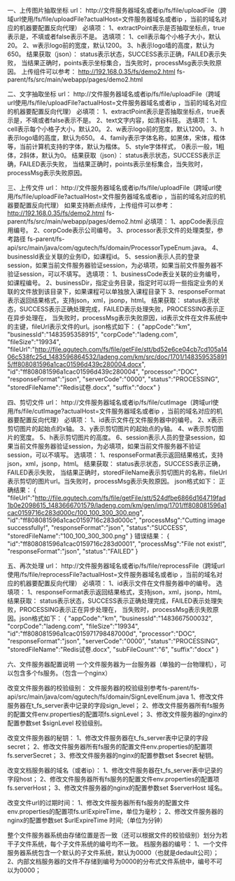 一、上传图片抽取坐标
url：
http://文件服务器域名或者ip/fs/file/uploadFile（跨域url使用/fs/file/uploadFile?actualHost=文件服务器域名或者ip
，当前的域名对应的机器要配置反向代理）
必填项：
1、extractPoint表示是否抽取坐标点，true表示是，不填或者false表示不是。
选填项：
1、cell表示每个小格子大小，默认20。
2、w表示logo前的宽度，默认1200。
3、h表示logo墙的高度，默认为650。
结果获取（json）：
status表示状态，SUCCESS表示正确，FAILED表示失败，
当结果正确时，points表示坐标集合，当失败时，processMsg表示失败原因。
上传组件可以参考：
http://192.168.0.35/fs/demo2.html
fs-parent/fs/src/main/webapp/pages/demo2.html


二、文字抽取坐标
url：
http://文件服务器域名或者ip/fs/file/uploadFile（跨域url使用/fs/file/uploadFile?actualHost=文件服务器域名或者ip
，当前的域名对应的机器要配置反向代理）
必填项：
1、extractPoint表示是否抽取坐标点，true表示是，不填或者false表示不是。
2、text文字内容，如清谷科技。
选填项：
1、cell表示每个小格子大小，默认20。
2、w表示logo前的宽度，默认1200。
3、h表示logo墙的高度，默认为650。
4、family表示字体名称，如黑体，宋体，楷体等，当前计算机支持的字体，默认为楷体。
5、style字体样式， 0表示一般，1粗体，2斜体，默认为0。
结果获取（json）：
status表示状态，SUCCESS表示正确，FAILED表示失败，
当结果正确时，points表示坐标集合，当失败时，processMsg表示失败原因。

三、上传文件
url：
http://文件服务器域名或者ip/fs/file/uploadFile（跨域url使用/fs/file/uploadFile?actualHost=文件服务器域名或者ip
，当前的域名对应的机器要配置反向代理）
如果支持断点续传，上传组件可以参考：
http://192.168.0.35/fs/demo2.html
fs-parent/fs/src/main/webapp/pages/demo2.html
必填项：
1、appCode表示应用编号。
2、corpCode表示公司编号。
3、processor表示文件的处理类型，参考路径
fs-parent/fs-api/src/main/java/com/qgutech/fs/domain/ProcessorTypeEnum.java。
4、businessId表业关联的业务ID，如课程id。
5、session表示人员的登录session，如果当前文件服务器验证session，为必填项，如果当前文件服务器不验证session，可以不填写。
选填项：
1、businessCode表业关联的业务编号，如课程编号。
2、businessDir，指定业务目录，指定时可以将一些指定业务的关联的文件放到该目录下，如果课程可以单独放入课程目录下
3、responseFormat表示返回结果格式，支持json，xml，jsonp，html。
结果获取：
status表示状态，SUCCESS表示正确处理完成，FAILED表示处理失败，PROCESSING表示正在异步处理在，
当失败时，processMsg表示失败原因，id表示文件在文件系统中的主键，fileUrl表示文件的url。json格式如下：
{
"appCode":"km",
"businessId":"1483595358915",
"corpCode":"ladeng.com",
"fileSize":"19934",
"fileUrl":"http://file.qgutech.com/fs/file/getFile/stt/bd52e6ce04cb7cd105a1406c538fc25d_1483596864532/ladeng.com/km/src/doc/1701/1483595358915/ff808081596a1cac01596d439c280004.docx",
"id":"ff808081596a1cac01596d439c280004",
"processor":"DOC",
"responseFormat":"json",
"serverCode":"0000",
"status":"PROCESSING",
"storedFileName":"Redis试卷.docx",
"suffix":"docx"
}

四、剪切文件
url：
http://文件服务器域名或者ip/fs/file/cutImage（跨域url使用/fs/file/cutImage?actualHost=文件服务器域名或者ip
，当前的域名对应的机器要配置反向代理）
必填项：
1、id表示文件在文件服务器中的编号。
2、x表示剪切图片的起始点的x轴。
3、y表示剪切图片的起始点的y轴。
4、w表示剪切图片的宽度。
5、h表示剪切图片的高度。
6、session表示人员的登录session，如果当前文件服务器验证session，为必填项，如果当前文件服务器不验证session，可以不填写。
选填项：
1、responseFormat表示返回结果格式，支持json，xml，jsonp，html。
结果获取：
status表示状态，SUCCESS表示正确，FAILED表示失败，
当结果正确时，storedFileName表示剪切图片的名称，fileUrl表示剪切的图片url。当失败时，processMsg表示失败原因。
json格式如下：
正确结果：
{
"fileUrl":"http://file.qgutech.com/fs/file/getFile/stt/524dfbe6866d164719fad1b0e2098615_1483666701579/ladeng.com/km/gen/img/1701/ff808081596a1cac0159716c283d000c/100_100_300_300.png",
"id":"ff808081596a1cac0159716c283d000c",
"processMsg":"Cutting image successfully!",
"responseFormat":"json",
"status":"SUCCESS",
"storedFileName":"100_100_300_300.png"
}
错误结果：
{
"id":"ff808081596a1cac0159716c283d0001",
"processMsg":"File not exist!",
"responseFormat":"json",
"status":"FAILED"
}

五、再次处理
url：
http://文件服务器域名或者ip/fs/file/reprocessFile（跨域url使用/fs/file/reprocessFile?actualHost=文件服务器域名或者ip
，当前的域名对应的机器要配置反向代理）
必填项：
1、id表示文件在文件服务器中的编号。
选填项：
1、responseFormat表示返回结果格式，支持json，xml，jsonp，html。
结果获取：
status表示状态，SUCCESS表示正确处理完成，FAILED表示处理失败，PROCESSING表示正在异步处理在，
当失败时，processMsg表示失败原因。json格式如下：
{
"appCode":"km",
"businessId":"1483667500032",
"corpCode":"ladeng.com",
"fileSize":"19934",
"id":"ff808081596a1cac015971798487000d",
"processor":"DOC",
"responseFormat":"json",
"serverCode":"0000",
"status":"PROCESSING",
"storedFileName":"Redis试卷.docx",
"subFileCount":"6",
"suffix":"docx"
}

六、文件服务器配置说明
一个文件服务器为一台服务器（单独的一台物理机），可以包含多个fs服务。（包含一个nginx）

改变文件服务器的校验级别：
文件服务器的校验级别参考fs-parent/fs-api/src/main/java/com/qgutech/fs/domain/SignLevelEnum.java
1、修改文件服务器在t_fs_server表中记录的字段sign_level；
2、修改文件服务器所有fs服务的配置文件env.properties的配置项fs.signLevel；
3、修改文件服务器的nginx的配置参数set $signLevel 校验级别。

改变文件服务器的秘钥：
1、修改文件服务器在t_fs_server表中记录的字段secret；
2、修改文件服务器所有fs服务的配置文件env.properties的配置项fs.serverSecret；
3、修改文件服务器的nginx的配置参数set $secret 秘钥。

改变文档服务器的域名（或者ip）：
1、修改文件服务器在t_fs_server表中记录的字段host；
2、修改文件服务器所有fs服务的配置文件env.properties的配置项fs.serverHost；
3、修改文件服务器的nginx的配置参数set $serverHost 域名。

改变文件url的过期时间：
1、修改文件服务器所有fs服务的配置文件env.properties的配置项fs.urlExpireTime，单位为毫秒；
2、修改文件服务器的nginx的配置参数set $urlExpireTime 时间;（单位为分钟）

整个文件服务器系统由存储位置是否一致（还可以根据文件的校验级别）划分为若干子文件系统，每个子文件系统的编号均不一致。
档服务器的编号：
1、一个文件服务器系统包含一个默认的子文件系统，默认为0000（也就是dedault公司）；
2、内部文档服务器的文件不存储到编号为0000的分布式文件系统中，编号不可以为0000；

